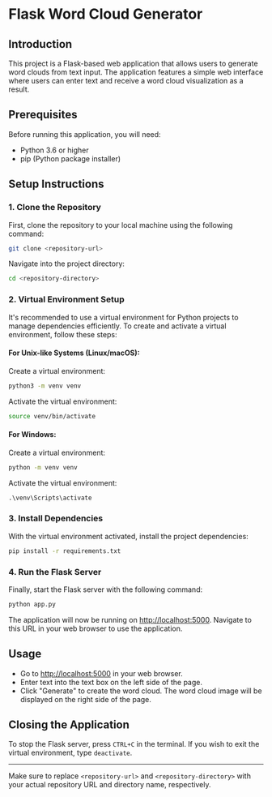 
# Flask Word Cloud Generator

## Introduction

This project is a Flask-based web application that allows users to generate word clouds from text input. The application features a simple web interface where users can enter text and receive a word cloud visualization as a result.

## Prerequisites

Before running this application, you will need:
- Python 3.6 or higher
- pip (Python package installer)

## Setup Instructions

### 1. Clone the Repository

First, clone the repository to your local machine using the following command:

```sh
git clone <repository-url>
```

Navigate into the project directory:

```sh
cd <repository-directory>
```

### 2. Virtual Environment Setup

It's recommended to use a virtual environment for Python projects to manage dependencies efficiently. To create and activate a virtual environment, follow these steps:

#### For Unix-like Systems (Linux/macOS):

Create a virtual environment:

```sh
python3 -m venv venv
```

Activate the virtual environment:

```sh
source venv/bin/activate
```

#### For Windows:

Create a virtual environment:

```cmd
python -m venv venv
```

Activate the virtual environment:

```cmd
.\venv\Scripts\activate
```

### 3. Install Dependencies

With the virtual environment activated, install the project dependencies:

```sh
pip install -r requirements.txt
```

### 4. Run the Flask Server

Finally, start the Flask server with the following command:

```sh
python app.py
```

The application will now be running on [http://localhost:5000](http://localhost:5000). Navigate to this URL in your web browser to use the application.

## Usage

- Go to [http://localhost:5000](http://localhost:5000) in your web browser.
- Enter text into the text box on the left side of the page.
- Click "Generate" to create the word cloud. The word cloud image will be displayed on the right side of the page.

## Closing the Application

To stop the Flask server, press `CTRL+C` in the terminal. If you wish to exit the virtual environment, type `deactivate`.

---

Make sure to replace `<repository-url>` and `<repository-directory>` with your actual repository URL and directory name, respectively.
